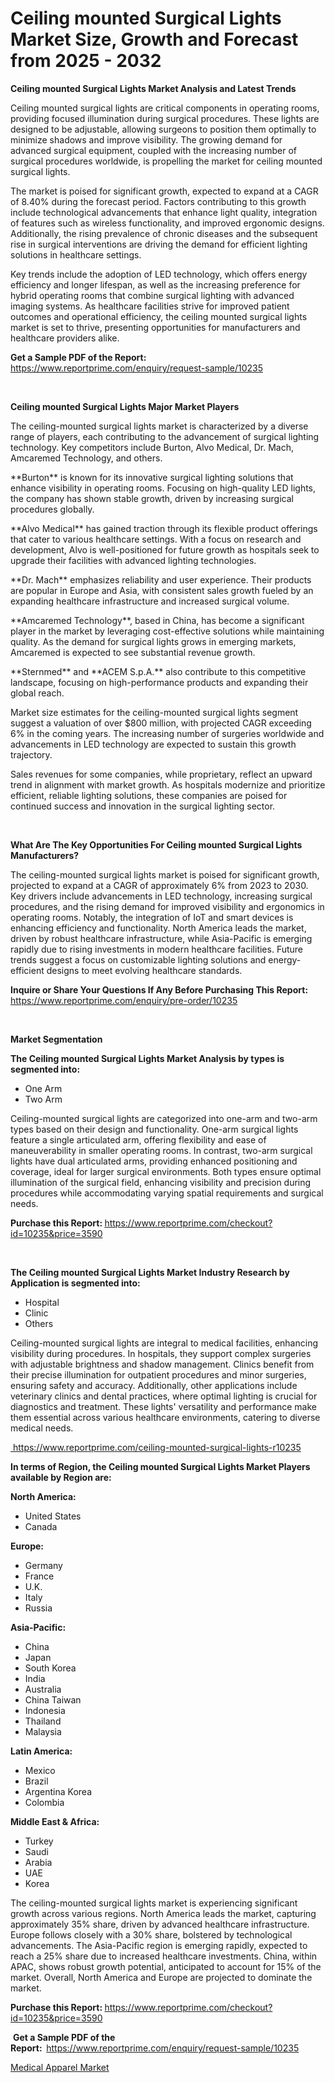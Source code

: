 <p><h1>Ceiling mounted Surgical Lights Market Size, Growth and Forecast from 2025 - 2032</h1></p><p><strong>Ceiling mounted Surgical Lights Market Analysis and Latest Trends</strong></p>
<p><p>Ceiling mounted surgical lights are critical components in operating rooms, providing focused illumination during surgical procedures. These lights are designed to be adjustable, allowing surgeons to position them optimally to minimize shadows and improve visibility. The growing demand for advanced surgical equipment, coupled with the increasing number of surgical procedures worldwide, is propelling the market for ceiling mounted surgical lights.</p><p>The market is poised for significant growth, expected to expand at a CAGR of 8.40% during the forecast period. Factors contributing to this growth include technological advancements that enhance light quality, integration of features such as wireless functionality, and improved ergonomic designs. Additionally, the rising prevalence of chronic diseases and the subsequent rise in surgical interventions are driving the demand for efficient lighting solutions in healthcare settings.</p><p>Key trends include the adoption of LED technology, which offers energy efficiency and longer lifespan, as well as the increasing preference for hybrid operating rooms that combine surgical lighting with advanced imaging systems. As healthcare facilities strive for improved patient outcomes and operational efficiency, the ceiling mounted surgical lights market is set to thrive, presenting opportunities for manufacturers and healthcare providers alike.</p></p>
<p><strong>Get a Sample PDF of the Report:&nbsp;</strong> <a href="https://www.reportprime.com/enquiry/request-sample/10235?utm_campaign=3203&utm_medium=2&utm_source=Github&utm_content=ia&utm_term=20032025&utm_id=ceiling-mounted-surgical-lights">https://www.reportprime.com/enquiry/request-sample/10235</a></p>
<p>&nbsp;</p>
<p><strong>Ceiling mounted Surgical Lights Major Market Players</strong></p>
<p><p>The ceiling-mounted surgical lights market is characterized by a diverse range of players, each contributing to the advancement of surgical lighting technology. Key competitors include Burton, Alvo Medical, Dr. Mach, Amcaremed Technology, and others.</p><p>**Burton** is known for its innovative surgical lighting solutions that enhance visibility in operating rooms. Focusing on high-quality LED lights, the company has shown stable growth, driven by increasing surgical procedures globally. </p><p>**Alvo Medical** has gained traction through its flexible product offerings that cater to various healthcare settings. With a focus on research and development, Alvo is well-positioned for future growth as hospitals seek to upgrade their facilities with advanced lighting technologies.</p><p>**Dr. Mach** emphasizes reliability and user experience. Their products are popular in Europe and Asia, with consistent sales growth fueled by an expanding healthcare infrastructure and increased surgical volume.</p><p>**Amcaremed Technology**, based in China, has become a significant player in the market by leveraging cost-effective solutions while maintaining quality. As the demand for surgical lights grows in emerging markets, Amcaremed is expected to see substantial revenue growth.</p><p>**Sternmed** and **ACEM S.p.A.** also contribute to this competitive landscape, focusing on high-performance products and expanding their global reach.</p><p>Market size estimates for the ceiling-mounted surgical lights segment suggest a valuation of over $800 million, with projected CAGR exceeding 6% in the coming years. The increasing number of surgeries worldwide and advancements in LED technology are expected to sustain this growth trajectory.</p><p>Sales revenues for some companies, while proprietary, reflect an upward trend in alignment with market growth. As hospitals modernize and prioritize efficient, reliable lighting solutions, these companies are poised for continued success and innovation in the surgical lighting sector.</p></p>
<p>&nbsp;</p>
<p><strong>What Are The Key Opportunities For Ceiling mounted Surgical Lights Manufacturers?</strong></p>
<p><p>The ceiling-mounted surgical lights market is poised for significant growth, projected to expand at a CAGR of approximately 6% from 2023 to 2030. Key drivers include advancements in LED technology, increasing surgical procedures, and the rising demand for improved visibility and ergonomics in operating rooms. Notably, the integration of IoT and smart devices is enhancing efficiency and functionality. North America leads the market, driven by robust healthcare infrastructure, while Asia-Pacific is emerging rapidly due to rising investments in modern healthcare facilities. Future trends suggest a focus on customizable lighting solutions and energy-efficient designs to meet evolving healthcare standards.</p></p>
<p><strong>Inquire or Share Your Questions If Any Before Purchasing This Report:</strong> <a href="https://www.reportprime.com/enquiry/pre-order/10235?utm_campaign=3203&utm_medium=2&utm_source=Github&utm_content=ia&utm_term=20032025&utm_id=ceiling-mounted-surgical-lights">https://www.reportprime.com/enquiry/pre-order/10235</a></p>
<p>&nbsp;</p>
<p><strong>Market Segmentation</strong></p>
<p><strong>The Ceiling mounted Surgical Lights Market Analysis by types is segmented into:</strong></p>
<p><ul><li>One Arm</li><li>Two Arm</li></ul></p>
<p><p>Ceiling-mounted surgical lights are categorized into one-arm and two-arm types based on their design and functionality. One-arm surgical lights feature a single articulated arm, offering flexibility and ease of maneuverability in smaller operating rooms. In contrast, two-arm surgical lights have dual articulated arms, providing enhanced positioning and coverage, ideal for larger surgical environments. Both types ensure optimal illumination of the surgical field, enhancing visibility and precision during procedures while accommodating varying spatial requirements and surgical needs.</p></p>
<p><strong>Purchase this Report:&nbsp;</strong><a href="https://www.reportprime.com/checkout?id=10235&price=3590&utm_campaign=3203&utm_medium=2&utm_source=Github&utm_content=ia&utm_term=20032025&utm_id=ceiling-mounted-surgical-lights">https://www.reportprime.com/checkout?id=10235&price=3590</a></p>
<p>&nbsp;</p>
<p><strong>The Ceiling mounted Surgical Lights Market Industry Research by Application is segmented into:</strong></p>
<p><ul><li>Hospital</li><li>Clinic</li><li>Others</li></ul></p>
<p><p>Ceiling-mounted surgical lights are integral to medical facilities, enhancing visibility during procedures. In hospitals, they support complex surgeries with adjustable brightness and shadow management. Clinics benefit from their precise illumination for outpatient procedures and minor surgeries, ensuring safety and accuracy. Additionally, other applications include veterinary clinics and dental practices, where optimal lighting is crucial for diagnostics and treatment. These lights' versatility and performance make them essential across various healthcare environments, catering to diverse medical needs.</p></p>
<p><a href="https://www.reportprime.com/ceiling-mounted-surgical-lights-r10235?utm_campaign=3203&utm_medium=2&utm_source=Github&utm_content=ia&utm_term=20032025&utm_id=ceiling-mounted-surgical-lights">&nbsp;https://www.reportprime.com/ceiling-mounted-surgical-lights-r10235</a></p>
<p><strong>In terms of Region, the Ceiling mounted Surgical Lights Market Players available by Region are:</strong></p>
<p>
    <p> <strong> North America: </strong>
        <ul>
            <li>United States</li>
            <li>Canada</li>
        </ul>
        </p> 
    <p> <strong> Europe: </strong>
        <ul>
            <li>Germany</li>
            <li>France</li>
            <li>U.K.</li>
            <li>Italy</li>
            <li>Russia</li>
        </ul>
        </p> 
    <p> <strong> Asia-Pacific: </strong>
        <ul>
            <li>China</li>
            <li>Japan</li>
            <li>South Korea</li>
            <li>India</li>
            <li>Australia</li>
            <li>China Taiwan</li>
            <li>Indonesia</li>
            <li>Thailand</li>
            <li>Malaysia</li>
        </ul>
        </p> 
    <p> <strong> Latin America: </strong>
        <ul>
            <li>Mexico</li>
            <li>Brazil</li>
            <li>Argentina Korea</li>
            <li>Colombia</li>
        </ul>
        </p> 
    <p> <strong> Middle East & Africa: </strong>
        <ul>
            <li>Turkey</li>
            <li>Saudi</li>
            <li>Arabia</li>
            <li>UAE</li>
            <li>Korea</li>
        </ul>
    </p>
    </p>
<p><p>The ceiling-mounted surgical lights market is experiencing significant growth across various regions. North America leads the market, capturing approximately 35% share, driven by advanced healthcare infrastructure. Europe follows closely with a 30% share, bolstered by technological advancements. The Asia-Pacific region is emerging rapidly, expected to reach a 25% share due to increased healthcare investments. China, within APAC, shows robust growth potential, anticipated to account for 15% of the market. Overall, North America and Europe are projected to dominate the market.</p></p>
<p><strong>Purchase this Report: </strong><a href="https://www.reportprime.com/checkout?id=10235&price=3590&utm_campaign=3203&utm_medium=2&utm_source=Github&utm_content=ia&utm_term=20032025&utm_id=ceiling-mounted-surgical-lights">https://www.reportprime.com/checkout?id=10235&price=3590</a></p>
<p>&nbsp;<strong>Get a Sample PDF of the Report:&nbsp;&nbsp;</strong><a href="https://www.reportprime.com/enquiry/request-sample/10235?utm_campaign=3203&utm_medium=2&utm_source=Github&utm_content=ia&utm_term=20032025&utm_id=ceiling-mounted-surgical-lights">https://www.reportprime.com/enquiry/request-sample/10235</a></p>
<p><strong></strong></p>
<p><p><a href="https://github.com/siriocooch4a/Market-Research-Report-List-1/blob/main/medical-apparel-market.md?utm_campaign=3203&utm_medium=2&utm_source=Github&utm_content=ia&utm_term=20032025&utm_id=ceiling-mounted-surgical-lights">Medical Apparel Market</a></p></p>